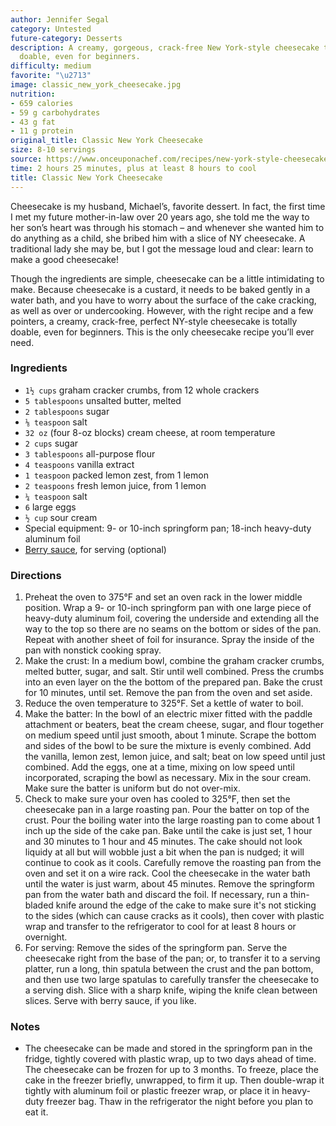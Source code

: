 ```yaml
---
author: Jennifer Segal
category: Untested
future-category: Desserts
description: A creamy, gorgeous, crack-free New York-style cheesecake that is totally
  doable, even for beginners.
difficulty: medium
favorite: "\u2713"
image: classic_new_york_cheesecake.jpg
nutrition:
- 659 calories
- 59 g carbohydrates
- 43 g fat
- 11 g protein
original_title: Classic New York Cheesecake
size: 8-10 servings
source: https://www.onceuponachef.com/recipes/new-york-style-cheesecake.html
time: 2 hours 25 minutes, plus at least 8 hours to cool
title: Classic New York Cheesecake
---
```

Cheesecake is my husband, Michael’s, favorite dessert. In fact, the first time I met my future mother-in-law over 20 years ago, she told me the way to her son’s heart was through his stomach – and whenever she wanted him to do anything as a child, she bribed him with a slice of NY cheesecake. A traditional lady she may be, but I got the message loud and clear: learn to make a good cheesecake!

Though the ingredients are simple, cheesecake can be a little intimidating to make. Because cheesecake is a custard, it needs to be baked gently in a water bath, and you have to worry about the surface of the cake cracking, as well as over or undercooking. However, with the right recipe and a few pointers, a creamy, crack-free, perfect NY-style cheesecake is totally doable, even for beginners. This is the only cheesecake recipe you’ll ever need.

### Ingredients

* `1½ cups` graham cracker crumbs, from 12 whole crackers
* `5 tablespoons` unsalted butter, melted
* `2 tablespoons` sugar
* `⅛ teaspoon` salt
* `32 oz` (four 8-oz blocks) cream cheese, at room temperature
* `2 cups` sugar 
* `3 tablespoons` all-purpose flour
* `4 teaspoons` vanilla extract
* `1 teaspoon` packed lemon zest, from 1 lemon
* `2 teaspoons` fresh lemon juice, from 1 lemon 
* `¼ teaspoon` salt
* `6` large eggs 
* `½ cup` sour cream
* Special equipment: 9- or 10-inch springform pan; 18-inch heavy-duty aluminum foil
* [Berry sauce](https://www.onceuponachef.com/recipes/berry-sauce.html), for serving (optional)

### Directions

1. Preheat the oven to 375°F and set an oven rack in the lower middle position. Wrap a 9- or 10-inch springform pan with one large piece of heavy-duty aluminum foil, covering the underside and extending all the way to the top so there are no seams on the bottom or sides of the pan. Repeat with another sheet of foil for insurance. Spray the inside of the pan with nonstick cooking spray.
2. Make the crust: In a medium bowl, combine the graham cracker crumbs, melted butter, sugar, and salt. Stir until well combined. Press the crumbs into an even layer on the the bottom of the prepared pan. Bake the crust for 10 minutes, until set. Remove the pan from the oven and set aside.
3. Reduce the oven temperature to 325°F. Set a kettle of water to boil.
4. Make the batter: In the bowl of an electric mixer fitted with the paddle attachment or beaters, beat the cream cheese, sugar, and flour together on medium speed until just smooth, about 1 minute. Scrape the bottom and sides of the bowl to be sure the mixture is evenly combined. Add the vanilla, lemon zest, lemon juice, and salt; beat on low speed until just combined. Add the eggs, one at a time, mixing on low speed until incorporated, scraping the bowl as necessary. Mix in the sour cream. Make sure the batter is uniform but do not over-mix.
5. Check to make sure your oven has cooled to 325°F, then set the cheesecake pan in a large roasting pan. Pour the batter on top of the crust. Pour the boiling water into the large roasting pan to come about 1 inch up the side of the cake pan. Bake until the cake is just set, 1 hour and 30 minutes to 1 hour and 45 minutes. The cake should not look liquidy at all but will wobble just a bit when the pan is nudged; it will continue to cook as it cools. Carefully remove the roasting pan from the oven and set it on a wire rack. Cool the cheesecake in the water bath until the water is just warm, about 45 minutes. Remove the springform pan from the water bath and discard the foil. If necessary, run a thin-bladed knife around the edge of the cake to make sure it's not sticking to the sides (which can cause cracks as it cools), then cover with plastic wrap and transfer to the refrigerator to cool for at least 8 hours or overnight.
6. For serving: Remove the sides of the springform pan. Serve the cheesecake right from the base of the pan; or, to transfer it to a serving platter, run a long, thin spatula between the crust and the pan bottom, and then use two large spatulas to carefully transfer the cheesecake to a serving dish. Slice with a sharp knife, wiping the knife clean between slices. Serve with berry sauce, if you like.

### Notes

- The cheesecake can be made and stored in the springform pan in the fridge, tightly covered with plastic wrap, up to two days ahead of time. The cheesecake can be frozen for up to 3 months. To freeze, place the cake in the freezer briefly, unwrapped, to firm it up. Then double-wrap it tightly with aluminum foil or plastic freezer wrap, or place it in heavy-duty freezer bag. Thaw in the refrigerator the night before you plan to eat it.